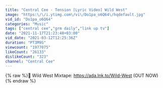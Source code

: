 ```yaml
---
title: "Central Cee - Tension [Lyric Video] Wild West"
image: "https:\/\/i.ytimg.com\/vi\/Do1pa_o6Q64\/hqdefault.jpg"
vid_id: "Do1pa_o6Q64"
categories: "Music"
tags: ["central cee","grm daily","link up tv"]
date: "2021-11-17T21:23:48+03:00"
vid_date: "2021-03-12T12:25:36Z"
duration: "PT3M9S"
viewcount: "1977075"
likeCount: "26133"
dislikeCount: "323"
channel: "Central Cee"
---
```

{% raw %}📀 Wild West Mixtape: <a rel="nofollow" target="blank" href="https://ada.lnk.to/Wild-West">https://ada.lnk.to/Wild-West</a> (OUT NOW){% endraw %}
